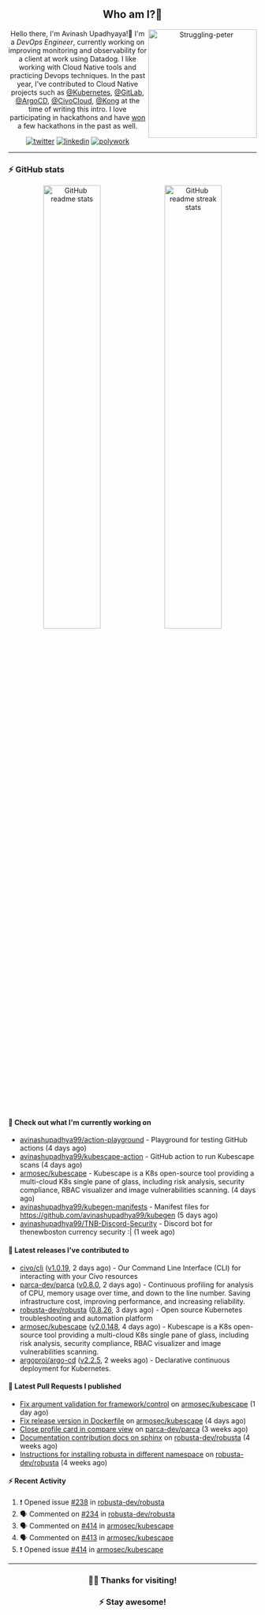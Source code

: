 <div align='center'>
  
## Who am I?🤔

<img align="right" width="220" src="https://media.giphy.com/media/YFkpsHWCsNUUo/giphy.gif" alt="Struggling-peter" />

Hello there, I'm Avinash Upadhyaya!👋 I'm a _DevOps Engineer_, currently working on improving monitoring and observability for a client at work using Datadog. I like working with Cloud Native tools and practicing Devops techniques. In the past year, I've contributed to Cloud Native projects such as [@Kubernetes](https://github.com/pulls?q=is%3Apr+author%3Aavinashupadhya99+archived%3Afalse+user%3Akubernetes), [@GitLab](https://gitlab.com/groups/gitlab-org/-/merge_requests?scope=all&state=all&author_username=avinashupadhya99), [@ArgoCD](https://github.com/pulls?q=is%3Apr+author%3Aavinashupadhya99+archived%3Afalse+user%3Aargoproj), [@CivoCloud](https://github.com/pulls?q=is%3Apr+author%3Aavinashupadhya99+archived%3Afalse+user%3Acivo), [@Kong](https://github.com/pulls?q=is%3Apr+author%3Aavinashupadhya99+archived%3Afalse+user%3AKong) at the time of writing this intro. I love participating in hackathons and have [won](https://devpost.com/avinashupadhya99) a few hackathons in the past as well.


[![twitter](https://img.shields.io/badge/-@avinash__ukr-%231DA1F2?style=for-the-badge&logo=twitter&logoColor=ffffff)](https://twitter.com/avinash_ukr)
[![linkedin](https://img.shields.io/badge/-Avinash%20Upadhyaya-%230A67C3?style=for-the-badge&logo=linkedin&logoColor=ffffff)](https://www.linkedin.com/in/avinash-upadhyaya/)
[![polywork](https://img.shields.io/badge/-@avinashupadhya99-%23338BFF?style=for-the-badge&logo=polywork&logoColor=ffffff)](https://www.polywork.com/avinashupadhya99)

---

</div>

### ⚡ GitHub stats

<p align="center">
  <img width="48%" src="https://github-readme-stats.vercel.app/api?username=avinashupadhya99&show_icons=true&theme=tokyonight" alt="GitHub readme stats" />
  <img width="48%" src="https://github-readme-streak-stats.herokuapp.com?user=avinashupadhya99&theme=dark&hide_border=true&date_format=M%20j%5B%2C%20Y%5D" alt="GitHub readme streak stats" />
</p>

#### 👷 Check out what I'm currently working on

- [avinashupadhya99/action-playground](https://github.com/avinashupadhya99/action-playground) - Playground for testing GitHub actions (4 days ago)
- [avinashupadhya99/kubescape-action](https://github.com/avinashupadhya99/kubescape-action) - GitHub action to run Kubescape scans (4 days ago)
- [armosec/kubescape](https://github.com/armosec/kubescape) - Kubescape is a K8s open-source tool providing a multi-cloud K8s single pane of glass, including risk analysis, security compliance, RBAC visualizer and image vulnerabilities scanning.  (4 days ago)
- [avinashupadhya99/kubegen-manifests](https://github.com/avinashupadhya99/kubegen-manifests) - Manifest files for https://github.com/avinashupadhya99/kubegen (5 days ago)
- [avinashupadhya99/TNB-Discord-Security](https://github.com/avinashupadhya99/TNB-Discord-Security) - Discord bot for thenewboston currency security :| (1 week ago)

#### 🔭 Latest releases I've contributed to

- [civo/cli](https://github.com/civo/cli) ([v1.0.19](https://github.com/civo/cli/releases/tag/v1.0.19), 2 days ago) - Our Command Line Interface (CLI) for interacting with your Civo resources
- [parca-dev/parca](https://github.com/parca-dev/parca) ([v0.8.0](https://github.com/parca-dev/parca/releases/tag/v0.8.0), 2 days ago) - Continuous profiling for analysis of CPU, memory usage over time, and down to the line number. Saving infrastructure cost, improving performance, and increasing reliability.
- [robusta-dev/robusta](https://github.com/robusta-dev/robusta) ([0.8.26](https://github.com/robusta-dev/robusta/releases/tag/0.8.26), 3 days ago) - Open source Kubernetes troubleshooting and automation platform
- [armosec/kubescape](https://github.com/armosec/kubescape) ([v2.0.148](https://github.com/armosec/kubescape/releases/tag/v2.0.148), 4 days ago) - Kubescape is a K8s open-source tool providing a multi-cloud K8s single pane of glass, including risk analysis, security compliance, RBAC visualizer and image vulnerabilities scanning. 
- [argoproj/argo-cd](https://github.com/argoproj/argo-cd) ([v2.2.5](https://github.com/argoproj/argo-cd/releases/tag/v2.2.5), 2 weeks ago) - Declarative continuous deployment for Kubernetes.

#### 🔨 Latest Pull Requests I published

- [Fix argument validation for framework/control](https://github.com/armosec/kubescape/pull/413) on [armosec/kubescape](https://github.com/armosec/kubescape) (1 day ago)
- [Fix release version in Dockerfile](https://github.com/armosec/kubescape/pull/399) on [armosec/kubescape](https://github.com/armosec/kubescape) (4 days ago)
- [Close profile card in compare view](https://github.com/parca-dev/parca/pull/586) on [parca-dev/parca](https://github.com/parca-dev/parca) (3 weeks ago)
- [Documentation contribution docs on sphinx](https://github.com/robusta-dev/robusta/pull/182) on [robusta-dev/robusta](https://github.com/robusta-dev/robusta) (4 weeks ago)
- [Instructions for installing robusta in different namespace](https://github.com/robusta-dev/robusta/pull/180) on [robusta-dev/robusta](https://github.com/robusta-dev/robusta) (4 weeks ago)

#### ⚡ Recent Activity

<!--START_SECTION:activity-->
1. ❗️ Opened issue [#238](https://github.com/robusta-dev/robusta/issues/238) in [robusta-dev/robusta](https://github.com/robusta-dev/robusta)
2. 🗣 Commented on [#234](https://github.com/robusta-dev/robusta/issues/234) in [robusta-dev/robusta](https://github.com/robusta-dev/robusta)
3. 🗣 Commented on [#414](https://github.com/armosec/kubescape/issues/414) in [armosec/kubescape](https://github.com/armosec/kubescape)
4. 🗣 Commented on [#413](https://github.com/armosec/kubescape/issues/413) in [armosec/kubescape](https://github.com/armosec/kubescape)
5. ❗️ Opened issue [#414](https://github.com/armosec/kubescape/issues/414) in [armosec/kubescape](https://github.com/armosec/kubescape)
<!--END_SECTION:activity-->



---

<div align='center'>
  
### 🙇‍♂️ Thanks for visiting!
### ⚡ Stay awesome!
  
</div>


